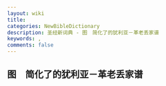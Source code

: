 ```yaml
---
layout: wiki
title: 
categories: NewBibleDictionary
description: 圣经新词典 - 图　简化了的犹利亚－革老丢家谱
keywords: , 
comments: false
---
```


## 图　简化了的犹利亚－革老丢家谱










